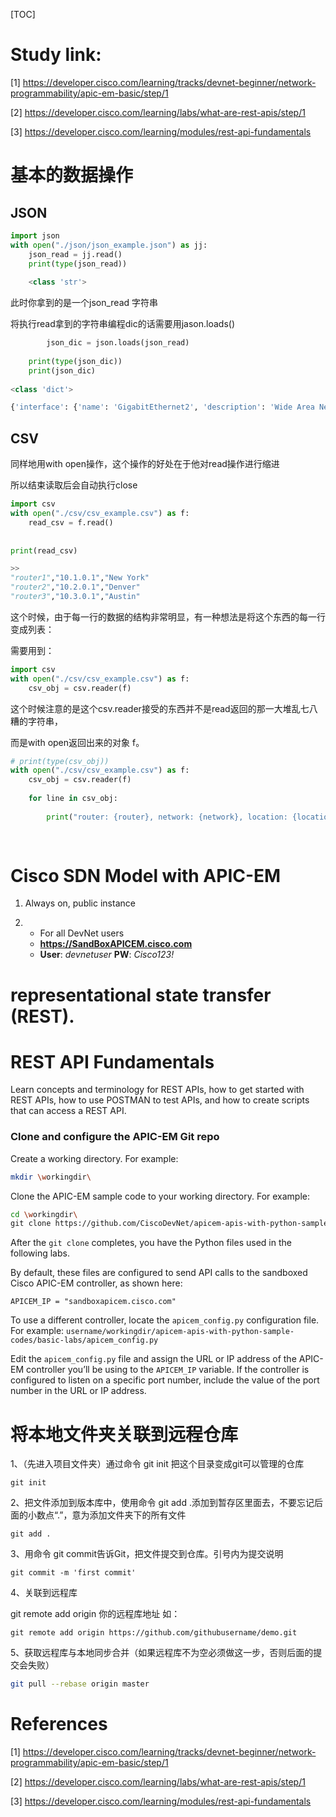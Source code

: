 [TOC]

# Study link:

[1] https://developer.cisco.com/learning/tracks/devnet-beginner/network-programmability/apic-em-basic/step/1

[2] https://developer.cisco.com/learning/labs/what-are-rest-apis/step/1

[3] https://developer.cisco.com/learning/modules/rest-api-fundamentals

# 基本的数据操作

## JSON

```python
import json
with open("./json/json_example.json") as jj:
    json_read = jj.read()
    print(type(json_read))
    
    <class 'str'>
```

此时你拿到的是一个json_read 字符串

将执行read拿到的字符串编程dic的话需要用jason.loads()

```python
		json_dic = json.loads(json_read)
  
    print(type(json_dic))
    print(json_dic)
    
<class 'dict'>

{'interface': {'name': 'GigabitEthernet2', 'description': 'Wide Area Network', 'enabled': True, 'ipv4': {'address': [{'ip': '172.16.0.2', 'netmask': '255.255.255.0'}]}}}
```



## CSV

同样地用with open操作，这个操作的好处在于他对read操作进行缩进

所以结束读取后会自动执行close

```python
import csv
with open("./csv/csv_example.csv") as f:
    read_csv = f.read()
    
    
print(read_csv)

>>
"router1","10.1.0.1","New York"
"router2","10.2.0.1","Denver"
"router3","10.3.0.1","Austin" 
```

这个时候，由于每一行的数据的结构非常明显，有一种想法是将这个东西的每一行变成列表：

需要用到：

```python
import csv
with open("./csv/csv_example.csv") as f:
    csv_obj = csv.reader(f)
```

这个时候注意的是这个csv.reader接受的东西并不是read返回的那一大堆乱七八糟的字符串，

而是with open返回出来的对象 f。

```python
# print(type(csv_obj))
with open("./csv/csv_example.csv") as f:
    csv_obj = csv.reader(f)
    
    for line in csv_obj:
        
        print("router: {router}, network: {network}, location: {location}".format(router = line[0],
                                                                                 network= line[1],
                                                                                 location = line[2]),end = '\n')
```















# Cisco SDN Model with APIC-EM



1. Always on, public instance

2. - For all DevNet users
   - **https://SandBoxAPICEM.cisco.com**
   - **User**: *devnetuser* **PW**: *Cisco123!*

# representational state transfer (REST).









# REST API Fundamentals

Learn concepts and terminology for REST APIs, how to get started with REST APIs, how to use POSTMAN to test APIs, and how to create scripts that can access a REST API.



### Clone and configure the APIC-EM Git repo

Create a working directory. For example:

```bash
mkdir \workingdir\
```

Clone the APIC-EM sample code to your working directory. For example:

```bash
cd \workingdir\
git clone https://github.com/CiscoDevNet/apicem-apis-with-python-sample-codes
```

After the `git clone` completes, you have the Python files used in the following labs.

By default, these files are configured to send API calls to the sandboxed Cisco APIC-EM controller, as shown here:

```
APICEM_IP = "sandboxapicem.cisco.com"
```

To use a different controller, locate the `apicem_config.py` configuration file. For example: `username/workingdir/apicem-apis-with-python-sample-codes/basic-labs/apicem_config.py`

Edit the `apicem_config.py` file and assign the URL or IP address of the APIC-EM controller you’ll be using to the `APICEM_IP` variable. If the controller is configured to listen on a specific port number, include the value of the port number in the URL or IP address.























# 将本地文件夹关联到远程仓库

1、（先进入项目文件夹）通过命令 git init 把这个目录变成git可以管理的仓库

```
git init
```

2、把文件添加到版本库中，使用命令 git add .添加到暂存区里面去，不要忘记后面的小数点“.”，意为添加文件夹下的所有文件

```
git add .
```

3、用命令 git commit告诉Git，把文件提交到仓库。引号内为提交说明

```
git commit -m 'first commit'
```

4、关联到远程库

git remote add origin 你的远程库地址
如：

```
git remote add origin https://github.com/githubusername/demo.git
```

5、获取远程库与本地同步合并（如果远程库不为空必须做这一步，否则后面的提交会失败）

```bash
git pull --rebase origin master
```

# References

[1] https://developer.cisco.com/learning/tracks/devnet-beginner/network-programmability/apic-em-basic/step/1

[2] https://developer.cisco.com/learning/labs/what-are-rest-apis/step/1

[3] https://developer.cisco.com/learning/modules/rest-api-fundamentals

